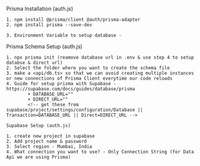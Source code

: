 Prisma Installation (auth.js)

    1. npm install @prisma/client @auth/prisma-adapter
    2. npm install prisma --save-dev

    3. Environment Variable to setup database - 

Prisma Schema Setup (auth.js)

    1. npx prisma init (reamove database url in .env & use step 4 to setup databse & direct url)
    2. Select the folder where you want to create the schema file
    3. make a <api/db.ts> so that we can avoid creating multiple instances or new connections of Prisma Client everytime our code reloads
    4. Guide for setup prisma with Supabase - https://supabase.com/docs/guides/database/prisma
            + DATABASE_URL=""
            + DIRECT_URL=""
            <!-- get these from supabase/project/settings/configuration/Database || Transaction=DATABASE_URL || Direct=DIRECT_URL -->

<!--     
Next steps:
1. Set the DATABASE_URL in the .env file to point to your existing database. If your database has no tables yet, read https://pris.ly/d/getting-started
2. Set the provider of the datasource block in schema.prisma to match your database: postgresql, mysql, sqlite, sqlserver, mongodb or cockroachdb.
3. Run prisma db pull to turn your database schema into a Prisma schema.
4. Run prisma generate to generate the Prisma Client. You can then start querying your database.
5. Tip: Explore how you can extend the ORM with scalable connection pooling, global caching, and real-time database events. Read: https://pris.ly/cli/beyond-orm 
 -->


    Supabase Setup (auth.js)

    1. create new project in supabase
    2. Add project name & password
    3. Select region - Mumbai, India
    4. What connection you want to use? - Only Connection String (for Data Api we are using Prisma)

